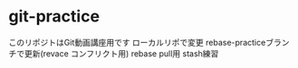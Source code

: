 # git-practice
このリポジトはGit動画講座用です
ローカルリポで変更
rebase-practiceブランチで更新(revace コンフリクト用)
rebase pull用
stash練習

